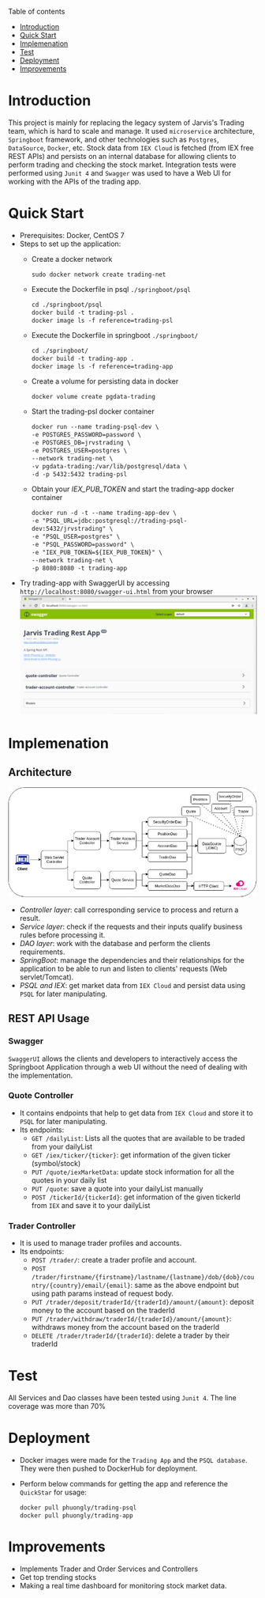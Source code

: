 Table of contents
* [Introduction](#Introduction)
* [Quick Start](##QuickStart)
* [Implemenation](##Implemenation)
* [Test](##Test)
* [Deployment](##Deployment)
* [Improvements](##Improvements)

# Introduction
This project is mainly for replacing the legacy system of Jarvis's Trading team, which is hard to scale and manage. 
It used `microservice` architecture, `Springboot` framework, and other technologies such as `Postgres`, `DataSource`, `Docker`, etc.
Stock data from `IEX Cloud` is fetched (from IEX free REST APIs) and persists on an internal database for allowing clients to perform trading and checking the stock market. 
Integration tests were performed using `Junit 4` and `Swagger` was used to have a Web UI for working with the APIs of the trading app.

# Quick Start
- Prerequisites: Docker, CentOS 7
- Steps to set up the application:
  - Create a docker network

        sudo docker network create trading-net

  - Execute the Dockerfile in psql `./springboot/psql`

        cd ./springboot/psql
        docker build -t trading-psl . 
        docker image ls -f reference=trading-psl

  - Execute the Dockerfile in springboot `./springboot/`
    
        cd ./springboot/
        docker build -t trading-app . 
        docker image ls -f reference=trading-app
  
  - Create a volume for persisting data in docker
  
        docker volume create pgdata-trading
  
  - Start the trading-psl docker container

        docker run --name trading-psql-dev \
        -e POSTGRES_PASSWORD=password \
        -e POSTGRES_DB=jrvstrading \
        -e POSTGRES_USER=postgres \
        --network trading-net \
        -v pgdata-trading:/var/lib/postgresql/data \
        -d -p 5432:5432 trading-psl

  - Obtain your _IEX_PUB_TOKEN_ and start the trading-app docker container

        docker run -d -t --name trading-app-dev \
        -e "PSQL_URL=jdbc:postgresql://trading-psql-dev:5432/jrvstrading" \
        -e "PSQL_USER=postgres" \
        -e "PSQL_PASSWORD=password" \
        -e "IEX_PUB_TOKEN=${IEX_PUB_TOKEN}" \
        --network trading-net \
        -p 8080:8080 -t trading-app

- Try trading-app with SwaggerUI by accessing `http://localhost:8080/swagger-ui.html` from your browser
![swagger image](./assets/SwaggerUI.PNG)

# Implemenation
## Architecture
![architecture image](./assets/architecture.png)

- _Controller layer_: call corresponding service to process and return a result.
- _Service layer_: check if the requests and their inputs qualify business rules before processing it.
- _DAO layer_: work with the database and perform the clients requirements. 
- _SpringBoot_: manage the dependencies and their relationships for the application to be able to run and listen to clients' requests (Web servlet/Tomcat).
- _PSQL and IEX_: get market data from `IEX Cloud` and persist data using `PSQL` for later manipulating.

## REST API Usage
### Swagger
`SwaggerUI` allows the clients and developers to interactively access the Springboot Application through a web UI without the need of dealing with the implementation.
### Quote Controller
- It contains endpoints that help to get data from `IEX Cloud` and store it to `PSQL` for later manipulating.
- Its endpoints:
    - `GET /dailyList`: Lists all the quotes that are available to be traded from your dailyList
    - `GET /iex/ticker/{ticker}`: get information of the given ticker (symbol/stock)
    - `PUT /quote/iexMarketData`: update stock information for all the quotes in your daily list
    - `PUT /quote`: save a quote into your dailyList manually
    - `POST /tickerId/{tickerId}`: get information of the given tickerId from `IEX` and save it to your dailyList
### Trader Controller
- It is used to manage trader profiles and accounts.
- Its endpoints:
  - `POST /trader/`: create a trader profile and account.
  - `POST /trader/firstname/{firstname}/lastname/{lastname}/dob/{dob}/country/{country}/email/{email}`: same as the above endpoint but using path params instead of request body.
  - `PUT /trader/deposit/traderId/{traderId}/amount/{amount}`: deposit money to the account based on the traderId
  - `PUT /trader/withdraw/traderId/{traderId}/amount/{amount}`: withdraws money from the account based on the traderId
  - `DELETE /trader/traderId/{traderId}`: delete a trader by their traderId

# Test
All Services and Dao classes have been tested using `Junit 4`. The line coverage was more than 70%
# Deployment
- Docker images were made for the `Trading App` and the `PSQL database`. They were then pushed to DockerHub for deployment.
- Perform below commands for getting the app and reference the `QuickStar` for usage:  

      docker pull phuongly/trading-psql
      docker pull phuongly/trading-app

# Improvements
- Implements Trader and Order Services and Controllers
- Get top trending stocks
- Making a real time dashboard for monitoring stock market data.

